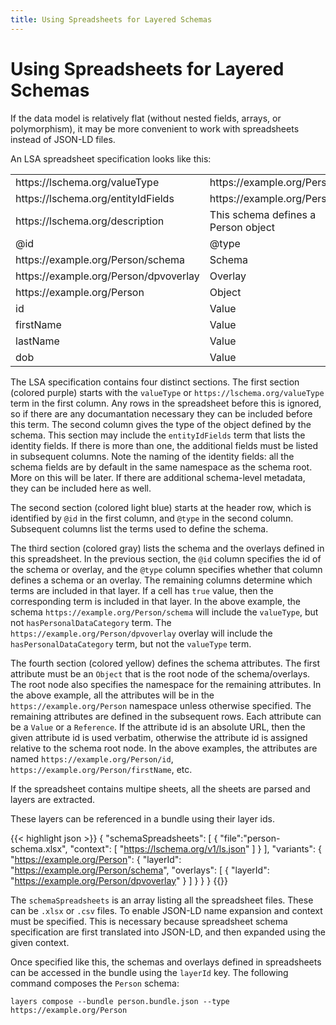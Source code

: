 ```yaml
---
title: Using Spreadsheets for Layered Schemas
---
```


# Using Spreadsheets for Layered Schemas

If the data model is relatively flat (without nested fields, arrays,
or polymorphism), it may be more convenient to work with spreadsheets
instead of JSON-LD files. 

An LSA spreadsheet specification looks like this:

<table class="table table-sm table-bordered">
  <tr class="table-primary">
    <td>https://lschema.org/valueType</td>
    <td>https://example.org/Person</td>
    <td></td>
    <td></td>
  </tr>
  <tr class="table-primary">
    <td>https://lschema.org/entityIdFields</td>
    <td>https://example.org/Person/id</td>
    <td></td>
    <td></td>
  </tr>
  <tr class="table-primary">
    <td>https://lschema.org/description</td>
    <td>This schema defines a Person object</td>
    <td></td>
    <td></td>
  </tr>
  
  <tr class="table-info">
  <td>@id</td><td>@type</td><td>https://lschema.org/valueType</td><td>http://www.w3.org/ns/dpv#hasPersonalDataCategory</td>
  </tr>
  
  <tr class="table-secondary">
  <td>https://example.org/Person/schema</td><td>Schema</td><td>true</td><td></td>
  </tr>
  <tr class="table-secondary">
  <td>https://example.org/Person/dpvoverlay</td><td>Overlay</td><td></td><td>true</td>
  </tr>
  <tr class="table-warning">
  <td>https://example.org/Person</td><td>Object</td><td></td><td></td>
  </tr>
  <tr  class="table-warning">
  <td>id</td><td>Value</td><td>string</td><td></td>
  </tr>
  <tr  class="table-warning">
  <td>firstName</td><td>Value</td><td>string</td><td>http://www.w3.org/ns/dpv#Identifying</td>
  </tr>
  <tr  class="table-warning">
  <td>lastName</td><td>Value</td><td>string</td><td>http://www.w3.org/ns/dpv#Identifying</td>
  </tr>
  <tr  class="table-warning">
  <td>dob</td><td>Value</td><td>xsd:date</td><td>http://www.w3.org/ns/dpv#Identifying</td>
  </tr>
</table>

The LSA specification contains four distinct sections. The first
section (colored purple) starts with the `valueType` or `https://lschema.org/valueType`
term in the first column. Any rows in the spreadsheet before this is
ignored, so if there are any documantation necessary they can be
included before this term. The second column gives the type of the
object defined by the schema. This section may include the
`entityIdFields` term that lists the identity fields. If there is more
than one, the additional fields must be listed in subsequent
columns. Note the naming of the identity fields: all the schema fields
are by default in the same namespace as the schema root. More on this
will be later. If there are additional schema-level metadata, they can
be included here as well. 

The second section (colored light blue) starts at the header row, which is identified by `@id`
in the first column, and `@type` in the second column. Subsequent
columns list the terms used to define the schema.

The third section (colored gray) lists the schema and the overlays defined in this
spreadsheet. In the previous section, the `@id` column specifies the id of the schema or
overlay, and the `@type` column specifies whether that column defines
a schema or an overlay. The remaining columns determine which terms
are included in that layer. If a cell has `true` value, then the
corresponding term is included in that layer. In the above example,
the schema `https://example.org/Person/schema` will include the
`valueType`, but not `hasPersonalDataCategory` term. The
`https://example.org/Person/dpvoverlay` overlay will include the
`hasPersonalDataCategory` term, but not the `valueType` term.

The fourth section (colored yellow) defines the schema attributes. The first attribute
must be an `Object` that is the root node of the schema/overlays. The
root node also specifies the namespace for the remaining
attributes. In the above example, all the attributes will be in the
`https://example.org/Person` namespace unless otherwise specified. The
remaining attributes are defined in the subsequent rows. Each
attribute can be a `Value` or a `Reference`. If the attribute id is an
absolute URL, then the given attribute id is used verbatim, otherwise
the attribute id is assigned relative to the schema root node. In the
above examples, the attributes are named
`https://example.org/Person/id`,
`https://example.org/Person/firstName`, etc.

If the spreadsheet contains multipe sheets, all the sheets are parsed
and layers are extracted. 

These layers can be referenced in a bundle using their layer ids.


{{< highlight json >}}
{
    "schemaSpreadsheets": [
        {
            "file":"person-schema.xlsx",
            "context": [ "https://lschema.org/v1/ls.json" ]
        }
    ],
    "variants": {
        "https://example.org/Person": {
            "layerId": "https://example.org/Person/schema",
            "overlays": [
              {
                "layerId": "https://example.org/Person/dpvoverlay"
              }
            ]
        }
    }
}
{{</highlight>}}

The `schemaSpreadsheets` is an array listing all the spreadsheet
files. These can be `.xlsx` or `.csv` files. To enable JSON-LD name
expansion and context must be specified. This is necessary because
spreadsheet schema specification are first translated into JSON-LD,
and then expanded using the given context.

Once specified like this, the schemas and overlays defined in
spreadsheets can be accessed in the bundle using the `layerId` key.
The following command composes the `Person` schema:

```
layers compose --bundle person.bundle.json --type https://example.org/Person
```

